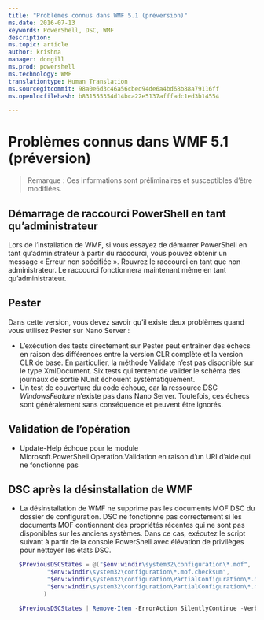```yaml
---
title: "Problèmes connus dans WMF 5.1 (préversion)"
ms.date: 2016-07-13
keywords: PowerShell, DSC, WMF
description: 
ms.topic: article
author: krishna
manager: dongill
ms.prod: powershell
ms.technology: WMF
translationtype: Human Translation
ms.sourcegitcommit: 98a0e6d3c46a56cbed94de6a4bd68b88a79116ff
ms.openlocfilehash: b831555354d14bca22e5137afffadc1ed3b14554

---
```


# Problèmes connus dans WMF 5.1 (préversion) #

> Remarque : Ces informations sont préliminaires et susceptibles d’être modifiées.

## Démarrage de raccourci PowerShell en tant qu’administrateur
Lors de l’installation de WMF, si vous essayez de démarrer PowerShell en tant qu’administrateur à partir du raccourci, vous pouvez obtenir un message « Erreur non spécifiée ».
Rouvrez le raccourci en tant que non administrateur. Le raccourci fonctionnera maintenant même en tant qu’administrateur.

## Pester
Dans cette version, vous devez savoir qu’il existe deux problèmes quand vous utilisez Pester sur Nano Server :

* L’exécution des tests directement sur Pester peut entraîner des échecs en raison des différences entre la version CLR complète et la version CLR de base. En particulier, la méthode Validate n’est pas disponible sur le type XmlDocument. Six tests qui tentent de valider le schéma des journaux de sortie NUnit échouent systématiquement. 
* Un test de couverture du code échoue, car la ressource DSC *WindowsFeature* n’existe pas dans Nano Server. Toutefois, ces échecs sont généralement sans conséquence et peuvent être ignorés.

## Validation de l’opération 

* Update-Help échoue pour le module Microsoft.PowerShell.Operation.Validation en raison d’un URI d’aide qui ne fonctionne pas

## DSC après la désinstallation de WMF 
* La désinstallation de WMF ne supprime pas les documents MOF DSC du dossier de configuration. DSC ne fonctionne pas correctement si les documents MOF contiennent des propriétés récentes qui ne sont pas disponibles sur les anciens systèmes. Dans ce cas, exécutez le script suivant à partir de la console PowerShell avec élévation de privilèges pour nettoyer les états DSC.
 ```PowerShell
    $PreviousDSCStates = @("$env:windir\system32\configuration\*.mof",
            "$env:windir\system32\configuration\*.mof.checksum",
            "$env:windir\system32\configuration\PartialConfiguration\*.mof",
            "$env:windir\system32\configuration\PartialConfiguration\*.mof.checksum"
           )

    $PreviousDSCStates | Remove-Item -ErrorAction SilentlyContinue -Verbose
 ```  


<!--HONumber=Nov16_HO4-->


